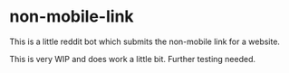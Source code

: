 non-mobile-link
===============

This is a little reddit bot which submits the non-mobile link for a website.

This is very WIP and does work a little bit. Further testing needed.

